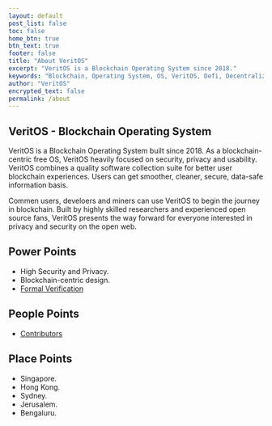 ```yaml
---
layout: default
post_list: false
toc: false
home_btn: true
btn_text: true
footer: false
title: "About VeritOS"
excerpt: "VeritOS is a Blockchain Operating System since 2018."
keywords: "Blockchain, Operating System, OS, VeritOS, Defi, Decentralized, Open Source"
author: "VeritOS"
encrypted_text: false
permalink: /about
---
```


## VeritOS - Blockchain Operating System

VeritOS is a Blockchain Operating System built since 2018. As a blockchain-centric free OS, VeritOS heavily focused on security, privacy and usability. VeritOS combines a quality software collection suite for better user blockchain experiences. Users can get smoother, cleaner, secure, data-safe information basis.

Commen users, develoers and miners can use VeritOS to begin the journey in blockchain. Built by highly skilled researchers and experienced open source fans, VeritOS presents the way forward for everyone interested in privacy and security on the open web.

##  Power Points
* High Security and Privacy.
* Blockchain-centric design.
* [Formal Verification](formal-verification)

##  People Points
* [Contributors](contributors)

##  Place Points
* Singapore.
* Hong Kong.
* Sydney.
* Jerusalem.
* Bengaluru.


